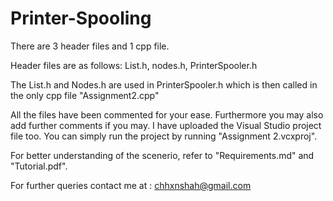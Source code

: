 # Printer-Spooling

There are 3 header files and 1 cpp file. 

Header files are as follows:
List.h, nodes.h, PrinterSpooler.h

The List.h and Nodes.h are used in PrinterSpooler.h which is then called in the only cpp file "Assignment2.cpp"

All the files have been commented for your ease. Furthermore you may also add further comments if you may. I have uploaded the Visual Studio project file too. You can simply run the project by running "Assignment 2.vcxproj".

For better understanding of the scenerio, refer to "Requirements.md" and "Tutorial.pdf".

For further queries contact me at : chhxnshah@gmail.com
